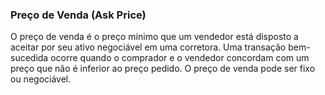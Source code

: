 ### Preço de Venda (Ask Price)

O preço de venda é o preço mínimo que um vendedor está disposto a aceitar por seu ativo negociável em uma corretora. Uma transação bem-sucedida ocorre quando o comprador e o vendedor concordam com um preço que não é inferior ao preço pedido. O preço de venda pode ser fixo ou negociável.

